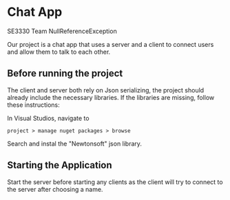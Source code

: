 # Chat App

SE3330 Team NullReferenceException

Our project is a chat app that uses a server and a client to connect users and allow them to talk to each other.

## Before running the project

The client and server both rely on Json serializing, the project should already include the necessary libraries. If the libraries are missing, follow these instructions:

In Visual Studios, navigate to 
```
project > manage nuget packages > browse
```

Search  and instal the "Newtonsoft" json library.

## Starting the Application

Start the server before starting any clients as the client will try to connect to the server after choosing a name.